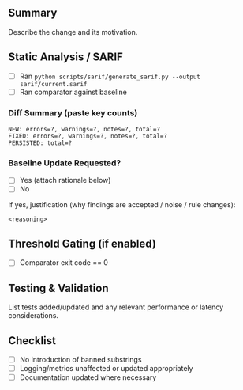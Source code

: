 ## Summary

Describe the change and its motivation.

## Static Analysis / SARIF

- [ ] Ran `python scripts/sarif/generate_sarif.py --output sarif/current.sarif`
- [ ] Ran comparator against baseline

### Diff Summary (paste key counts)

```text
NEW: errors=?, warnings=?, notes=?, total=?
FIXED: errors=?, warnings=?, notes=?, total=?
PERSISTED: total=?
```

### Baseline Update Requested?

- [ ] Yes (attach rationale below)
- [ ] No

If yes, justification (why findings are accepted / noise / rule changes):

```text
<reasoning>
```

## Threshold Gating (if enabled)

- [ ] Comparator exit code == 0

## Testing & Validation

List tests added/updated and any relevant performance or latency considerations.

## Checklist

- [ ] No introduction of banned substrings
- [ ] Logging/metrics unaffected or updated appropriately
- [ ] Documentation updated where necessary
